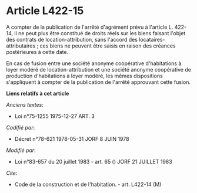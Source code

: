 # Article L422-15

A compter de la publication de l'arrêté d'agrément prévu à l'article L. 422-14, il ne peut plus être constitué de droits
réels sur les biens faisant l'objet des contrats de location-attribution, sans l'accord des locataires-attributaires ; ces
biens ne peuvent être saisis en raison des créances postérieures à cette date.

En cas de fusion entre une société anonyme coopérative d'habitations à loyer modéré de location-attribution et une société
anonyme coopérative de production d'habitations à loyer modéré, les mêmes dispositions s'appliquent à compter de la
publication de l'arrêté approuvant cette fusion.

**Liens relatifs à cet article**

_Anciens textes_:

  - Loi n°75-1255 1975-12-27 ART. 3

_Codifié par_:

  - Décret n°78-621 1978-05-31 JORF 8 JUIN 1978

_Modifié par_:

  - Loi n°83-657 du 20 juillet 1983 - art. 65 () JORF 21 JUILLET 1983

_Cite_:

  - Code de la construction et de l'habitation. - art. L422-14 (M)
